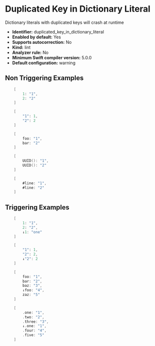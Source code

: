 # Duplicated Key in Dictionary Literal

Dictionary literals with duplicated keys will crash at runtime

* **Identifier:** duplicated_key_in_dictionary_literal
* **Enabled by default:** Yes
* **Supports autocorrection:** No
* **Kind:** lint
* **Analyzer rule:** No
* **Minimum Swift compiler version:** 5.0.0
* **Default configuration:** warning

## Non Triggering Examples

```swift
    [
        1: "1",
        2: "2"
    ]
```

```swift
    [
        "1": 1,
        "2": 2
    ]
```

```swift
    [
        foo: "1",
        bar: "2"
    ]
```

```swift
    [
        UUID(): "1",
        UUID(): "2"
    ]
```

```swift
    [
        #line: "1",
        #line: "2"
    ]
```

## Triggering Examples

```swift
    [
        1: "1",
        2: "2",
        ↓1: "one"
    ]
```

```swift
    [
        "1": 1,
        "2": 2,
        ↓"2": 2
    ]
```

```swift
    [
        foo: "1",
        bar: "2",
        baz: "3",
        ↓foo: "4",
        zaz: "5"
    ]
```

```swift
    [
        .one: "1",
        .two: "2",
        .three: "3",
        ↓.one: "1",
        .four: "4",
        .five: "5"
    ]
```